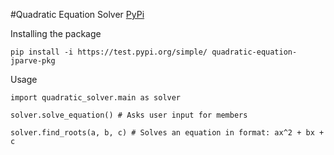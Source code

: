 #Quadratic Equation Solver
[PyPi](https://test.pypi.org/project/quadratic-equation-jparve-pkg/)

Installing the package
```
pip install -i https://test.pypi.org/simple/ quadratic-equation-jparve-pkg
```
Usage
```
import quadratic_solver.main as solver

solver.solve_equation() # Asks user input for members

solver.find_roots(a, b, c) # Solves an equation in format: ax^2 + bx + c
```